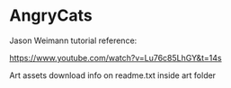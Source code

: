 # AngryCats

Jason Weimann tutorial reference:

https://www.youtube.com/watch?v=Lu76c85LhGY&t=14s

Art assets download info on readme.txt inside art folder
